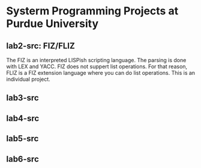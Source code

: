 # Systerm Programming Projects at Purdue University

## lab2-src: FIZ/FLIZ
The FIZ is an interpreted LISPish scripting language. The parsing is done with LEX and YACC. FIZ does not suppert list operations. For that reason, FLIZ is a FIZ extension language where you can do list operations. This is an individual project.

## lab3-src

## lab4-src

## lab5-src

## lab6-src